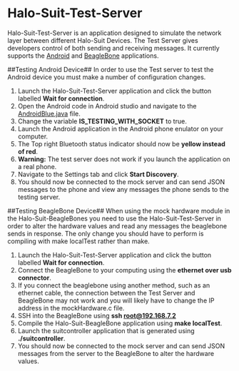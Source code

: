 # Halo-Suit-Test-Server
Halo-Suit-Test-Server is an application designed to simulate the network layer between different Halo-Suit Devices. The Test Server gives developers control of both sending and receiving messages.
It currently supports the [Android](https://github.com/SFU-Embedded-Cosplay/Halo-Suit-Android) and [BeagleBone](https://github.com/SFU-Embedded-Cosplay/Halo-Suit-BeagleBone) applications.

##Testing Android Device##
In order to use the Test server to test the Android device you must make a number of configuration changes.

1. Launch the Halo-Suit-Test-Server application and click the button labelled **Wait for connection**.
2. Open the Android code in Android studio and navigate to the [AndroidBlue.java](https://github.com/SFU-Embedded-Cosplay/Halo-Suit-Android/blob/master/app/src/main/java/com/haloproject/bluetooth/AndroidBlue.java) file.
3. Change the variable **IS_TESTING_WITH_SOCKET** to true.
4. Launch the Android application in the Android phone enulator on your computer. 
 1. The Top right Bluetooth status indicator should now be **yellow instead of red**.
 2. **Warning:** The test server does not work if you launch the application on a real phone.
5. Navigate to the Settings tab and click **Start Discovery**.
6. You should now be connected to the mock server and can send JSON messages to the phone and view any messages the phone sends to the testing server.

##Testing BeagleBone Device##
When using the mock hardware module in the Halo-Suit-BeagleBones you need to use the Halo-Suit-Test-Server in order to alter the hardware values and read any messages the beaglebone sends in response.  The only change you should have to perform is compiling with make localTest rather than make.

1. Launch the Halo-Suit-Test-Server application and click the button labelled **Wait for connection**.
2. Connect the BeagleBone to your computing using the **ethernet over usb connector**.
 1. If you connect the beaglebone using another method, such as an ethernet cable, the connection between the Test Server and BeagleBone may not work and you will likely have to change the IP address in the mockHardware.c file.
3. SSH into the BeagleBone using **ssh root@192.168.7.2**
4. Compile the Halo-Suit-BeagleBone application using **make localTest**.
5. Launch the suitcontroller application that is generated using **./suitcontroller**.
6. You should now be connected to the mock server and can send JSON messages from the server to the BeagleBone to alter the hardware values.  
